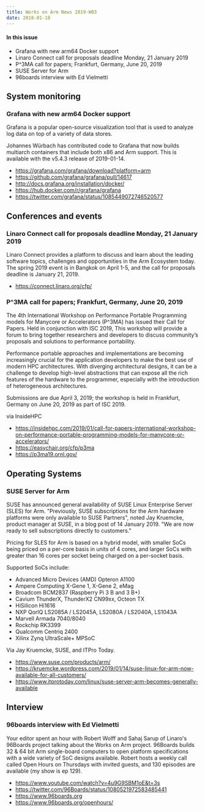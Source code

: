 ```yaml
---
title: Works on Arm News 2019-W03
date: 2018-01-18
---
```


#### In this issue

* Grafana with new arm64 Docker support
* Linaro Connect call for proposals deadline Monday, 21 January 2019
* P^3MA call for papers; Frankfurt, Germany, June 20, 2019
* SUSE Server for Arm 
* 96boards interview with Ed Vielmetti

## System monitoring

### Grafana with new arm64 Docker support

Grafana is a popular open-source visualization tool
that is used to analyze log data on top of a
variety of data stores. 

Johannes Würbach has contributed code to Grafana 
that now builds multiarch containers that
include both x86 and Arm support. This is available with 
the v5.4.3 release of 2019-01-14.

* https://grafana.com/grafana/download?platform=arm
* https://github.com/grafana/grafana/pull/14617
* http://docs.grafana.org/installation/docker/
* https://hub.docker.com/r/grafana/grafana
* https://twitter.com/grafana/status/1085449072746520577
 
## Conferences and events

### Linaro Connect call for proposals deadline Monday, 21 January 2019

Linaro Connect provides a platform to discuss and learn about the
leading software topics, challenges and opportunities in the Arm
Ecosystem today. The spring 2019 event is in Bangkok on April 1-5,
and the call for proposals deadline is January 21, 2019.

* https://connect.linaro.org/cfp/

### P^3MA call for papers; Frankfurt, Germany, June 20, 2019

The 4th International Workshop on Performance Portable Programming 
models for Manycore or Accelerators (P^3MA) has issued their Call 
for Papers. Held in conjunction with ISC 2019, This workshop will 
provide a forum to bring together researchers and developers to 
discuss community’s proposals and solutions to performance portability.

Performance portable approaches and implementations are becoming 
increasingly crucial for the application developers to make the 
best use of modern HPC architectures. With diverging architectural 
designs, it can be a challenge to develop high-level abstractions 
that can expose all the rich features of the hardware to the programmer, 
especially with the introduction of heterogeneous architectures.

Submissions are due April 3, 2019; the workshop is held in Frankfurt,
Germany on June 20, 2019 as part of ISC 2019.

via InsideHPC

* https://insidehpc.com/2019/01/call-for-papers-international-workshop-on-performance-portable-programming-models-for-manycore-or-accelerators/
* https://easychair.org/cfp/p3ma
* https://p3ma19.ornl.gov/

## Operating Systems

### SUSE Server for Arm 

SUSE has announced general availability of SUSE Linux Enterprise
Server (SLES) for Arm. "Previously, SUSE subscriptions for the 
Arm hardware platforms were only available to SUSE Partners", noted
Jay Kruemcke, product manager at SUSE, in a blog post of 14 January 2019.
"We are now ready to sell subscriptions directly to customers."

Pricing for SLES for Arm is based on a hybrid model, with 
smaller SoCs being priced on a per-core basis in units of
4 cores, and larger SoCs with greater than 16 cores per
socket being charged on a per-socket basis.

Supported SoCs include:

* Advanced Micro Devices (AMD) Opteron A1100
* Ampere Computing X-Gene 1, X-Gene 2, eMag
* Broadcom BCM2837 (Raspberry Pi 3 B and 3 B+)
* Cavium ThunderX, ThunderX2 CN99xx, Octeon TX
* HiSilicon Hi1616
* NXP QorIQ LS2085A / LS2045A, LS2080A / LS2040A, LS1043A
* Marvell Armada 7040/8040
* Rockchip RK3399
* Qualcomm Centriq 2400
* Xilinx Zynq UltraScale+ MPSoC

Via Jay Kruemcke, SUSE, and ITPro Today.

* https://www.suse.com/products/arm/
* https://kruemcke.wordpress.com/2019/01/14/suse-linux-for-arm-now-available-for-all-customers/
* https://www.itprotoday.com/linux/suse-server-arm-becomes-generally-available

## Interview

### 96boards interview with Ed Vielmetti

Your editor spent an hour with Robert Wolff and Sahaj Sarup of Linaro's
96Boards project talking about the Works on Arm project. 96Boards builds
32 & 64 bit Arm single-board computers to open platform specifications
with a wide variety of SoC designs available. Robert hosts a weekly call
called Open Hours on Thursdays with invited guests, and 130 episodes
are available (my show is ep 129).

* https://www.youtube.com/watch?v=4u9G9SBM1oE&t=3s
* https://twitter.com/96Boards/status/1080521972583485441
* https://www.96boards.org
* https://www.96boards.org/openhours/

